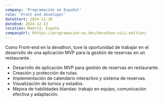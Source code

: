 ```yaml
---
company: 'Programación en Español'
role: 'Front end developer'
dateStart: 2024-11-10
dateEnd: 2024-12-13
location: Madrid, España
companyUrl: hhttps://programacion-es.dev/devathon-viii-edition/
---
```


Como Front-end en la devathon, tuve la oportunidad de trabajar en el desarrollo de una aplicación MVP para la gestión de reservas en un restaurante.

- Desarrollo de aplicación MVP para gestión de reservas en restaurante.
- Creación y protección de rutas.
- Implementación de calendario interactivo y sistema de reservas.
- Visualización de turnos y estados.
- Mejora de habilidades blandas: trabajo en equipo, comunicación efectiva y adaptación.
